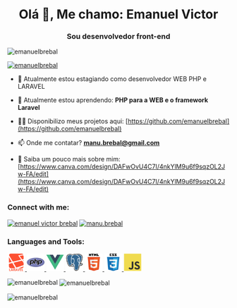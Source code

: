 <h1 align="center">Olá 👋, Me chamo: Emanuel Victor</h1>
<h3 align="center">Sou desenvolvedor front-end</h3>

<p align="left"> <img src="https://komarev.com/ghpvc/?username=emanuelbrebal&label=Profile%20views&color=0e75b6&style=flat" alt="emanuelbrebal" /> </p>

<p align="left"> <a href="https://github.com/ryo-ma/github-profile-trophy"><img src="https://github-profile-trophy.vercel.app/?username=emanuelbrebal" alt="emanuelbrebal" /></a> </p>

- 🔭 Atualmente estou estagiando como desenvolvedor WEB PHP e LARAVEL

- 🌱 Atualmente estou aprendendo: **PHP para a WEB e o framework Laravel**

- 👨‍💻 Disponibilizo meus projetos aqui: [https://github.com/emanuelbrebal](https://github.com/emanuelbrebal)

- 📫 Onde me contatar? **manu.brebal@gmail.com**

- 📄 Saiba um pouco mais sobre mim: [https://www.canva.com/design/DAFwOvU4C7I/4nkYlM9u6f9sqzOL2Jw-FA/edit](https://www.canva.com/design/DAFwOvU4C7I/4nkYlM9u6f9sqzOL2Jw-FA/edit)

<h3 align="left">Connect with me:</h3>
<p align="left">
<a href="https://linkedin.com/in/emanuel-victor-brebal" target="blank"><img align="center" src="https://raw.githubusercontent.com/rahuldkjain/github-profile-readme-generator/master/src/images/icons/Social/linked-in-alt.svg" alt="emanuel victor brebal" height="30" width="40" /></a>
<a href="https://instagram.com/manu.brebal" target="blank"><img align="center" src="https://raw.githubusercontent.com/rahuldkjain/github-profile-readme-generator/master/src/images/icons/Social/instagram.svg" alt="manu.brebal" height="30" width="40" /></a>
</p>

<h3 align="left">Languages and Tools:</h3>
<p align="left">
  <a href="https://laravel.com/" target="_blank" rel="noreferrer">
    <img src="https://raw.githubusercontent.com/devicons/devicon/master/icons/laravel/laravel-plain-wordmark.svg" alt="laravel" width="40" height="40"/>
  </a>
  <a href="https://www.php.net/" target="_blank" rel="noreferrer">
    <img src="https://raw.githubusercontent.com/devicons/devicon/master/icons/php/php-original.svg" alt="php" width="40" height="40"/>
  </a>
  <a href="https://vuejs.org/" target="_blank" rel="noreferrer">
    <img src="https://raw.githubusercontent.com/devicons/devicon/master/icons/vuejs/vuejs-original.svg" alt="vuejs" width="40" height="40"/>
  </a>
  <a href="https://www.postgresql.org/" target="_blank" rel="noreferrer">
    <img src="https://raw.githubusercontent.com/devicons/devicon/master/icons/postgresql/postgresql-original.svg" alt="postgresql" width="40" height="40"/>
  </a>
  <a href="https://www.w3.org/html/" target="_blank" rel="noreferrer">
    <img src="https://raw.githubusercontent.com/devicons/devicon/master/icons/html5/html5-original-wordmark.svg" alt="html5" width="40" height="40"/>
  </a>
  <a href="https://www.w3schools.com/css/" target="_blank" rel="noreferrer">
    <img src="https://raw.githubusercontent.com/devicons/devicon/master/icons/css3/css3-original-wordmark.svg" alt="css3" width="40" height="40"/>
  </a>
  <a href="https://developer.mozilla.org/en-US/docs/Web/JavaScript" target="_blank" rel="noreferrer">
    <img src="https://raw.githubusercontent.com/devicons/devicon/master/icons/javascript/javascript-original.svg" alt="javascript" width="40" height="40"/>
  </a>
</p>


<p><img align="left" src="https://github-readme-stats.vercel.app/api/top-langs?username=emanuelbrebal&show_icons=true&locale=en&layout=compact" alt="emanuelbrebal" /></p>

<p>&nbsp;<img align="center" src="https://github-readme-stats.vercel.app/api?username=emanuelbrebal&show_icons=true&locale=en" alt="emanuelbrebal" /></p>

<p><img align="center" src="https://github-readme-streak-stats.herokuapp.com/?user=emanuelbrebal&" alt="emanuelbrebal" /></p>


